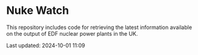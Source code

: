 # Nuke Watch

This repository includes code for retrieving the latest information available on the output of EDF nuclear power plants in the UK.

Last updated: 2024-10-01 11:09